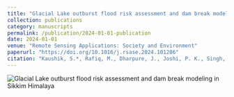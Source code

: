 ```yaml
---
title: "Glacial Lake outburst flood risk assessment and dam break modeling in Sikkim Himalaya"
collection: publications
category: manuscripts
permalink: /publication/2024-01-01-publication
date: 2024-01-01
venue: "Remote Sensing Applications: Society and Environment"
paperurl: "https://doi.org/10.1016/j.rsase.2024.101286"
citation: "Kaushik, S.*, Rafiq, M., Dharpure, J., Joshi, P. K., Singh, T., Howat, I., Moortgat, J., & Dietz, A.J. (2024). Glacial Lake outburst flood risk assessment and dam break modeling in Sikkim Himalaya. Remote Sensing Applications: Society and Environment."
---
```


![Glacial Lake outburst flood risk assessment and dam break modeling in Sikkim Himalaya](../images/glof_risk.png)
